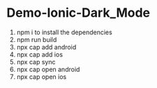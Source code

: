 # Demo-Ionic-Dark_Mode

1. npm i to install the dependencies
2. npm run build
3. npx cap add android
4. npx cap add ios
5. npx cap sync
6. npx cap open android
7. npx cap open ios

